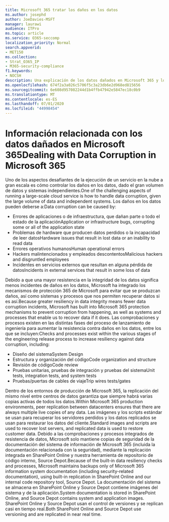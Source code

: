 ```yaml
---
title: Microsoft 365 tratar los daños en los datos
ms.author: josephd
author: JoeDavies-MSFT
manager: laurawi
audience: ITPro
ms.topic: article
ms.service: O365-seccomp
localization_priority: Normal
search.appverid:
- MET150
ms.collection:
- Strat_O365_IP
- M365-security-compliance
f1.keywords:
- NOCSH
description: Una explicación de los datos dañados en Microsoft 365 y los esfuerzos de prevención y recuperación de Microsoft.
ms.openlocfilehash: 674f2a3a026c5706f5c3a23db6e2d968ed815656
ms.sourcegitcommit: 6e608d957082244d1b4ffb47942e5847ec18c0b9
ms.translationtype: MT
ms.contentlocale: es-ES
ms.lasthandoff: 07/01/2020
ms.locfileid: "44998454"
---
```

# <a name="dealing-with-data-corruption-in-microsoft-365"></a><span data-ttu-id="85073-103">Información relacionada con los datos dañados en Microsoft 365</span><span class="sxs-lookup"><span data-stu-id="85073-103">Dealing with Data Corruption in Microsoft 365</span></span>

<span data-ttu-id="85073-104">Uno de los aspectos desafiantes de la ejecución de un servicio en la nube a gran escala es cómo controlar los daños en los datos, dado el gran volumen de datos y sistemas independientes.</span><span class="sxs-lookup"><span data-stu-id="85073-104">One of the challenging aspects of running a large-scale cloud service is how to handle data corruption, given the large volume of data and independent systems.</span></span> <span data-ttu-id="85073-105">Los daños en los datos pueden deberse a:</span><span class="sxs-lookup"><span data-stu-id="85073-105">Data corruption can be caused by:</span></span>

- <span data-ttu-id="85073-106">Errores de aplicaciones o de infraestructura, que dañan parte o todo el estado de la aplicación</span><span class="sxs-lookup"><span data-stu-id="85073-106">Application or infrastructure bugs, corrupting some or all of the application state</span></span>
- <span data-ttu-id="85073-107">Problemas de hardware que producen datos perdidos o la incapacidad de leer datos</span><span class="sxs-lookup"><span data-stu-id="85073-107">Hardware issues that result in lost data or an inability to read data</span></span>
- <span data-ttu-id="85073-108">Errores operativos humanos</span><span class="sxs-lookup"><span data-stu-id="85073-108">Human operational errors</span></span>
- <span data-ttu-id="85073-109">Hackers malintencionados y empleados descontentos</span><span class="sxs-lookup"><span data-stu-id="85073-109">Malicious hackers and disgruntled employees</span></span>
- <span data-ttu-id="85073-110">Incidentes en servicios externos que resultan en alguna pérdida de datos</span><span class="sxs-lookup"><span data-stu-id="85073-110">Incidents in external services that result in some loss of data</span></span>

<span data-ttu-id="85073-111">Debido a que una mayor resistencia en la integridad de los datos significa menos incidentes de daños en los datos, Microsoft ha integrado los mecanismos de protección 365 de Microsoft para evitar que se produzcan daños, así como sistemas y procesos que nos permiten recuperar datos si es así.</span><span class="sxs-lookup"><span data-stu-id="85073-111">Because greater resiliency in data integrity means fewer data corruption incidents, Microsoft has built into Microsoft 365 protection mechanisms to prevent corruption from happening, as well as systems and processes that enable us to recover data if it does.</span></span> <span data-ttu-id="85073-112">Las comprobaciones y procesos existen en las distintas fases del proceso de lanzamiento de ingeniería para aumentar la resistencia contra daños en los datos, entre los que se incluyen:</span><span class="sxs-lookup"><span data-stu-id="85073-112">Checks and processes exist within the various stages of the engineering release process to increase resiliency against data corruption, including:</span></span>

- <span data-ttu-id="85073-113">Diseño del sistema</span><span class="sxs-lookup"><span data-stu-id="85073-113">System Design</span></span>
- <span data-ttu-id="85073-114">Estructura y organización del código</span><span class="sxs-lookup"><span data-stu-id="85073-114">Code organization and structure</span></span>
- <span data-ttu-id="85073-115">Revisión de código</span><span class="sxs-lookup"><span data-stu-id="85073-115">Code review</span></span>
- <span data-ttu-id="85073-116">Pruebas unitarias, pruebas de integración y pruebas del sistema</span><span class="sxs-lookup"><span data-stu-id="85073-116">Unit tests, integration tests, and system tests</span></span>
- <span data-ttu-id="85073-117">Pruebas/puertas de cables de viaje</span><span class="sxs-lookup"><span data-stu-id="85073-117">Trip wires tests/gates</span></span>

<span data-ttu-id="85073-118">Dentro de los entornos de producción de Microsoft 365, la replicación del mismo nivel entre centros de datos garantiza que siempre habrá varias copias activas de todos los datos.</span><span class="sxs-lookup"><span data-stu-id="85073-118">Within Microsoft 365 production environments, peer replication between datacenters ensures that there are always multiple live copies of any data.</span></span> <span data-ttu-id="85073-119">Las imágenes y los scripts estándar se usan para recuperar los servidores perdidos y los datos replicados se usan para restaurar los datos del cliente.</span><span class="sxs-lookup"><span data-stu-id="85073-119">Standard images and scripts are used to recover lost servers, and replicated data is used to restore customer data.</span></span> <span data-ttu-id="85073-120">Debido a las comprobaciones y procesos integrados de resistencia de datos, Microsoft solo mantiene copias de seguridad de la documentación del sistema de información de Microsoft 365 (incluida la documentación relacionada con la seguridad), mediante la replicación integrada en SharePoint Online y nuestra herramienta de repositorio de código interno, Source Depot.</span><span class="sxs-lookup"><span data-stu-id="85073-120">Because of the built-in data resiliency checks and processes, Microsoft maintains backups only of Microsoft 365 information system documentation (including security-related documentation), using built-in replication in SharePoint Online and our internal code repository tool, Source Depot.</span></span> <span data-ttu-id="85073-121">La documentación del sistema se almacena en SharePoint Online y Source Depot contiene imágenes del sistema y de la aplicación.</span><span class="sxs-lookup"><span data-stu-id="85073-121">System documentation is stored in SharePoint Online, and Source Depot contains system and application images.</span></span> <span data-ttu-id="85073-122">SharePoint Online y Source Depot usan el control de versiones y se replican casi en tiempo real.</span><span class="sxs-lookup"><span data-stu-id="85073-122">Both SharePoint Online and Source Depot use versioning and are replicated in near real time.</span></span>
